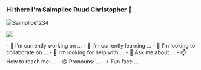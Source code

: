 ### Hi there I'm Saimplice Ruud Christopher 👋
<p><img src="https://komarev.com/ghpvc/?username=Saimplice1234&label=Profile%20views&color=0e75b6&style=flat" alt="Saimplice1234"/></p>
<p><img src="https://user-images.githubusercontent.com/69945589/120694507-2795d480-c45f-11eb-95b3-612741f2492a.jpg"/></p>
- 🔭 I’m currently working on ...
- 🌱 I’m currently learning ...
- 👯 I’m looking to collaborate on ...
- 🤔 I’m looking for help with ...
- 💬 Ask me about ...
- 📫 How to reach me: ...
- 😄 Pronouns: ...
- ⚡ Fun fact: ...
